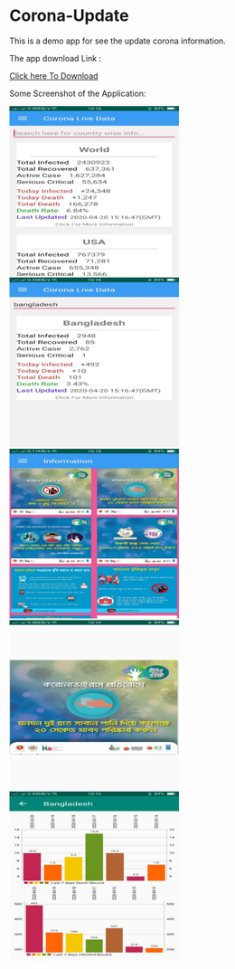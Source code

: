 # Corona-Update
This is a demo app for see the update corona information.

The app download Link : 

[Click here To Download](http://shorturl.at/iyJM9)

Some Screenshot of the Application:

<img src="images/Screenshot_2020-04-20-22-18-33-44.jpg" width=300>

<img src="images/Screenshot_2020-04-20-22-18-46-48.jpg" width=300>

<img src="images/Screenshot_2020-04-20-22-18-51-64.jpg" width=300>

<img src="images/Screenshot_2020-04-20-22-19-03-33.jpg" width=300>

<img src="images/Screenshot_2020-04-20-22-19-28-16.jpg" width=300>
